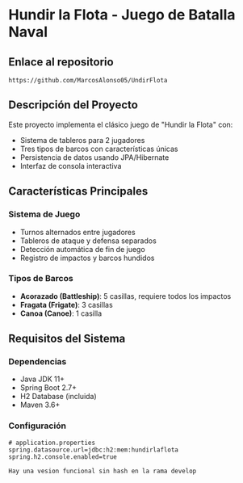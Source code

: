 # Hundir la Flota - Juego de Batalla Naval

## Enlace al repositorio

```
https://github.com/MarcosAlonso05/UndirFlota
```

## Descripción del Proyecto
Este proyecto implementa el clásico juego de "Hundir la Flota" con:
- Sistema de tableros para 2 jugadores
- Tres tipos de barcos con características únicas
- Persistencia de datos usando JPA/Hibernate
- Interfaz de consola interactiva

## Características Principales
### Sistema de Juego
- Turnos alternados entre jugadores
- Tableros de ataque y defensa separados
- Detección automática de fin de juego
- Registro de impactos y barcos hundidos

### Tipos de Barcos
- **Acorazado (Battleship)**: 5 casillas, requiere todos los impactos
- **Fragata (Frigate)**: 3 casillas
- **Canoa (Canoe)**: 1 casilla

## Requisitos del Sistema
### Dependencias
- Java JDK 11+
- Spring Boot 2.7+
- H2 Database (incluida)
- Maven 3.6+

### Configuración
```properties
# application.properties
spring.datasource.url=jdbc:h2:mem:hundirlaflota
spring.h2.console.enabled=true

Hay una vesion funcional sin hash en la rama develop